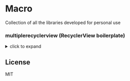 # Macro

Collection of all the libraries developed for personal use

### multiplerecyclerview (RecyclerView boilerplate)

<details>
<summary>click to expand</summary>

Create Adapter Class Extending `RecyclerAdapter<T, ViewHolder>` where `T` is `DataType`
```
// adapter class for the recycler view
class MovieAdapter : RecyclerAdapter<MyModel, MovieAdapter.MovieVh>() {

    override fun onCreateViewHolder(parent: ViewGroup, viewType: Int): MovieVh {
        
        // the inflate method takes layoutId and viewgroup to inflate the view
        // you must do this
        val view = inflate(R.layout.item_movie, parent)
        return MovieVh(view)
    }
}

```

Create `ViewHolder` Class Extending `Vh<T, RecyclerItemClickListener>` where `T` is `DataType`
```
// view holder class which will be used in movie adapter
class MovieVh(itemView: View) : Vh<MyModel, RecyclerItemClickListener>(itemView) {
    val name = itemView.im_name
    override fun onBind(model: MyModel, listener: RecyclerItemClickListener) {
        super.onBind(model, listener)
        
        // update views here ; taking data from model
        // the listener ; will always be fired when the root view is clicked
    }
}
```

Using the adapter `MovieAdapter`  
```
// instantiate
val adapter = MovieAdapter()

// set on click listener; must be set even if nothing is being performed
// else exception will be thrown
adapter.setRecyclerItemClickListener(object :
    RecyclerItemClickListener {
    override fun onItemClicked(position: Int) {
        Log.i("BQ7CH72", "Clicked $position")
    }
})

// add new ; List<MyModel> is provided by getData()
adapter.addNewMultiple(getData())
```
</details>

License
----

MIT